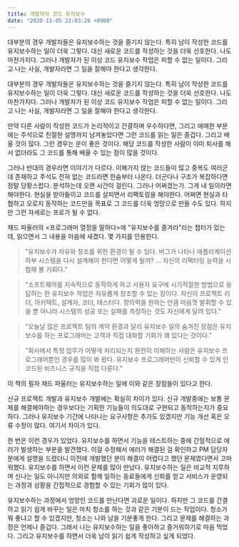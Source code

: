 ```yaml
---
title: 개발자의 코드 유지보수
date: "2020-11-05 22:03:26 +0900"
---
```


대부분의 경우 개발자들은 유지보수하는 것을 즐기지 않는다. 특히 남이 작성한 코드를 유지보수하는 일이 더욱 그렇다. 대신 새로운 코드를 작성하는 것을 더욱 선호한다. 나도 마찬가지다. 그러나 개발자가 된 이상 코드 유지보수 작업은 피할 수 없는 일이다. 
그리고 나는 사실, 개발자라면 그 일을 잘해야 한다고 생각한다.


대부분의 경우 개발자들은 유지보수하는 것을 즐기지 않는다. 특히 남이 작성한 코드를 유지보수하는 일이 더욱 그렇다.  대신 새로운 코드를 작성하는 것을 더욱 선호한다. 나도 마찬가지다. 그러나 개발자가 된 이상 코드 유지보수 작업은 피할 수 없는 일이다. 그리고 나는 사실, 개발자라면 그 일을 잘해야 한다고 생각한다.

만약 다른 사람이 작성한 코드가 논리적이고 간결하며 우수하다면, 그리고 애매한 부분에는 주석으로 친절한 설명까지 남겨놓았다면 그런 코드를 읽는 일은 즐겁다. 그리고 배울 것이 많다. 그런 경우는 운이 좋은 것이다. 해당 코드를 작성한 사람이 이미 퇴사를 해서 없더라도 그 코드를 통해 배울 수 있는 점이 많을 것이다.

그러나 반대의 경우라면 이야기가 다르다. 이해가지 않는 코드들이 많고 중복도 여러군데 존재하고 주석도 전혀 없는 코드라면 한숨부터 나온다. 더군다나 구조가 복잡하다면 정말 당황스럽다. 분석하는데 오랜 시간이 걸린다. 그러나 어쩌겠는가. 그게 내 일이라면 해야한다. 현실을 받아들이고 코드를 살피면서 리팩토링을 해야한다. 어쩌면 현실과 타협하고 오로지 동작하는 코드만을 목표로 그 코드를 더욱 엉망으로 만들 수도 있다. 하지만 그런 자세로는 프로가 될 수 없다.

채드 파울러의 <프로그래머 열정을 말하다>에 "유지보수를 즐겨라"라는 챕터가 있는데, 읽으면서 그 내용을 마음에 새겼다. 몇 가지를 인용한다.

> "유지보수가 자유와 창조를 위한 환경이 될 수 있다. 버그가 나타나 애플리케이션 하부 시스템을 다시 설계해야 한다면 어떻게 될까? ... 자신의 리팩터링 능력을 시험해 볼 기회다."

> "소프트웨어를 지속적으로 동작하게 하고 사용자 요구에 시기적절한 방법으로 응답하는 한 유지보수 작업은 자유롭게 창조할 수 있는 장이다. 자신이 프로젝트 리더, 아키텍트, 설계자, 코더, 테스터다. 창의력을 원하는 만큼 마음껏 발휘할 수 있을 뿐 아니라 시스템의 성공 또는 실패를 측정하는 것도 자신에게 달려 있다."

> "오늘날 많은 프로젝트 팀의 계약 환경과 달리 유지보수 일의 숨겨진 장점은 유지보수를 하는 프로그래머는 고객과 직접 대화할 기회가 꽤 있다는 것이다."

> "회사에서 특정 업무가 어떻게 처리되는지 완전히 이해하는 사람은 유지보수 프로그래머뿐인 경우를 많이 봐 왔다. 유지보수 프로그래머만이 신뢰할 수 있게 인코드된 비즈니스 규칙을 직접 다룬다."

이 책의 필자 채드 파울러는 유지보수하는 일에 이와 같은 장점들이 있다고 한다.

신규 프로젝트 개발과 유지보수 개발에는 확실히 차이가 있다. 신규 개발중에는 보통 문제를 해결해야하는 경우보다는 기획한 기능들이 의도대로 구현되고 동작하는지가 중요하다. 그러나 유지보수 기간에 나타나는 요구사항은 추가도 있겠지만 기능 개선 혹은 오류 수정이 많다. 여기서 차이가 있다.

한 번은 이런 경우가 있었다. 유지보수를 하면서 기능을 테스트하는 중에 간헐적으로 에러가 발생하는 부분을 발견했다. 이걸 수정해서 에러가 해결된 걸 확인하고 PM 담당자분에게 설명을 드렸더니 이전에 개발했던 분이 해결이 어렵다고 했던 문제였다면서 고마워했다. 유지보수를 하면서 이런 문제를 많이 만났다. 유지보수하는 일은 비교적 지루하며 신나는 일도 아니지만 의외로 함께 일하는 동료들에게 신뢰를 얻고 서비스가 운영되는 과정과 상황을 간접적으로 경험할 수 있는 기회가 많이 있다.

유지보수하는 과정에서 엉망인 코드를 만난다면 괴로운 일이다. 하지만 그 코드를 간결하고 읽기 쉽게 바꾸는 일은 마치 청소를 하는 것과 같은 기분이 드는 작업이다. 청소가 뭐 좋냐고 할 수 있겠지만, 청소는 나와 남을 기분좋게 한다. 그리고 문제를 해결하는 과정은 언제나 즐겁다. 그래서 나는 유지보수하는 일을 좋아하고 즐거워하기로 마음 먹었다. 그리고 유지보수를 하면서 더욱 남이 읽기 쉽게 작성하고 싶게 되었다. 